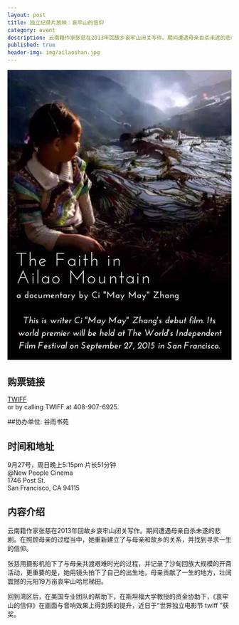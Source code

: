 ```yaml
---
layout: post
title: 独立纪录片放映：哀牢山的信仰
category: event
description: 云南籍作家张慈在2013年回故乡哀牢山闭关写作。期间遭遇母亲自杀未遂的悲剧。在照顾母亲的过程当中，她重新建立了与母亲和故乡的关系，并找到寻求一生的信仰。 
published: true
header-img: img/ailaoshan.jpg
---
```


![picture](/img/ailao.jpg)

## 购票链接
[TWIFF](http://www.twiff.org/screening-schedule/)  
or by calling TWIFF at 408-907-6925.

##协办单位: 谷雨书苑

## 时间和地址
9月27号，周日晚上5:15pm 片长51分钟   
@New People Cinema  
1746 Post St.  
San Francisco, CA 94115 

## 内容介绍
云南籍作家张慈在2013年回故乡哀牢山闭关写作。期间遭遇母亲自杀未遂的悲剧。在照顾母亲的过程当中，她重新建立了与母亲和故乡的关系，并找到寻求一生的信仰。

张慈用摄影机拍下了与母亲共渡艰难时光的过程，并记录了沙甸回族大规模的开斋活动，更重要的是，她用镜头拍下了自己的出生地，母亲贡献了一生的地方，壮阔震撼的元阳19万亩哀牢山哈尼梯田。

回到湾区后，在美国专业团队的帮助下，在斯坦福大学教授的资金协助下，《哀牢山的信仰》在画面与音响效果上得到质的提升，近日于“世界独立电影节 twiff ”获奖。
